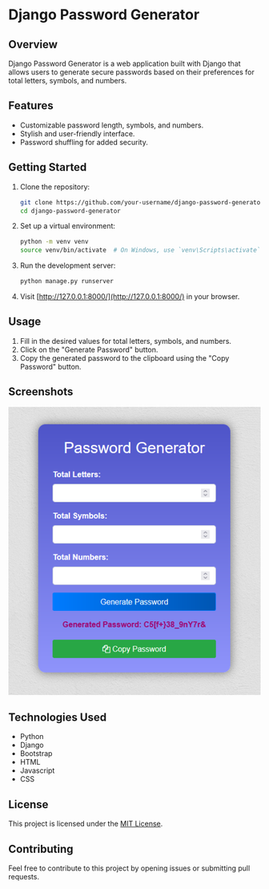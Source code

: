 # Django Password Generator

## Overview

Django Password Generator is a web application built with Django that allows users to generate secure passwords based on their preferences for total letters, symbols, and numbers.

## Features

- Customizable password length, symbols, and numbers.
- Stylish and user-friendly interface.
- Password shuffling for added security.

## Getting Started

1. Clone the repository:

   ```bash
   git clone https://github.com/your-username/django-password-generator.git
   cd django-password-generator
   ```

2. Set up a virtual environment:

   ```bash
   python -m venv venv
   source venv/bin/activate  # On Windows, use `venv\Scripts\activate`
   ```

3. Run the development server:

   ```bash
   python manage.py runserver
   ```

4. Visit [http://127.0.0.1:8000/](http://127.0.0.1:8000/) in your browser.

## Usage

1. Fill in the desired values for total letters, symbols, and numbers.
2. Click on the "Generate Password" button.
3. Copy the generated password to the clipboard using the "Copy Password" button.

## Screenshots

![Password Generator ScreenShot](https://github.com/Ishfaqdev/password_generator/blob/main/screenshots/password.png?raw=true)

## Technologies Used

- Python
- Django
- Bootstrap
- HTML
- Javascript
- CSS

## License

This project is licensed under the [MIT License](LICENSE).

## Contributing

Feel free to contribute to this project by opening issues or submitting pull requests.
